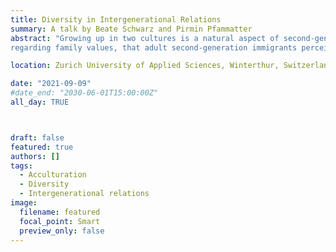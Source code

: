 ```yaml
---
title: Diversity in Intergenerational Relations
summary: A talk by Beate Schwarz and Pirmin Pfammatter
abstract: "Growing up in two cultures is a natural aspect of second-generation immigrants development. For most immigrants in Switzerland, their parent's culture of origin values family and intergenerational exchange of support higher than Switzerland's culture. In what way does growing up in two cultures, influence the percevied consensus
regarding family values, that adult second-generation immigrants perceive. Furthermore, in what way is this consenus connected to the relationship quality to both parents and the amount of support children give to their parents."

location: Zurich University of Applied Sciences, Winterthur, Switzerland

date: "2021-09-09"
#date_end: "2030-06-01T15:00:00Z"
all_day: TRUE



draft: false
featured: true
authors: []
tags:
  - Acculturation
  - Diversity
  - Intergenerational relations
image:
  filename: featured
  focal_point: Smart
  preview_only: false
---
```


